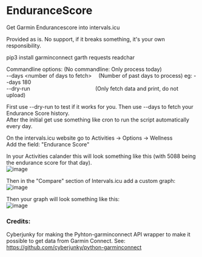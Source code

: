 # EnduranceScore
Get Garmin Endurancescore into intervals.icu

Provided as is. No support, if it breaks something, it's your own responsibility.

pip3 install garminconnect garth requests readchar

Commandline options: (No commandline: Only process today)\
--days \<number of days to fetch\> &emsp;(Number of past days to process)  eg: --days 180\
--dry-run &emsp;&emsp;&emsp;&emsp;&emsp;&emsp;&emsp;&emsp;&emsp;&emsp;&emsp;&emsp;(Only fetch data and print, do not upload)

First use --dry-run to test if it works for you. Then use --days <number of days> to fetch your Endurance Score history.\
After the initial get use something like cron to run the script automatically every day.

On the intervals.icu website go to Activities -> Options -> Wellness\
Add the field: "Endurance Score"

In your Activities calander this will look something like this (with 5088 being the endurance score for that day).\
![image](https://github.com/user-attachments/assets/15390a35-18d9-404b-b78a-1e4f27a2d0dd)

Then in the "Compare" section of Intervals.icu add a custom graph:\
![image](https://github.com/user-attachments/assets/dca49098-956d-4ca0-80ba-7a0e462ba237)

Then your graph will look something like this:\
![image](https://github.com/user-attachments/assets/1fe27449-abc0-46ab-9ca4-e1a8ca79cced)


### Credits:

Cyberjunky for making the Pyhton-garminconnect API wrapper to make it possible to get data from Garmin Connect.
See: https://github.com/cyberjunky/python-garminconnect
